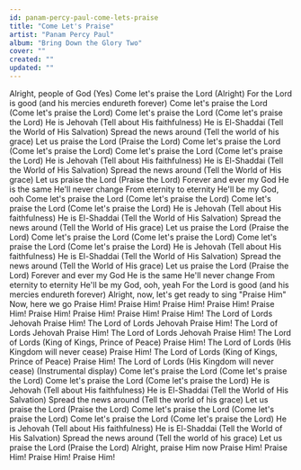 ```yaml
---
id: panam-percy-paul-come-lets-praise
title: "Come Let's Praise"
artist: "Panam Percy Paul"
album: "Bring Down the Glory Two"
cover: ""
created: ""
updated: ""
---
```


Alright, people of God (Yes)
Come let's praise the Lord (Alright)
For the Lord is good (and his mercies endureth forever)
Come let's praise the Lord (Come let's praise the Lord)
Come let's praise the Lord (Come let's praise the Lord)
He is Jehovah (Tell about His faithfulness)
He is El-Shaddai (Tell the World of His Salvation)
Spread the news around (Tell the world of his grace)
Let us praise the Lord (Praise the Lord)
Come let's praise the Lord (Come let's praise the Lord)
Come let's praise the Lord (Come let's praise the Lord)
He is Jehovah (Tell about His faithfulness)
He is El-Shaddai (Tell the World of His Salvation)
Spread the news around (Tell the World of His grace)
Let us praise the Lord (Praise the Lord)
Forever and ever my God He is the same
He'll never change
From eternity to eternity
He'll be my God, ooh
Come let's praise the Lord (Come let's praise the Lord)
Come let's praise the Lord (Come let's praise the Lord)
He is Jehovah (Tell about His faithfulness)
He is El-Shaddai (Tell the World of His Salvation)
Spread the news around (Tell the World of His grace)
Let us praise the Lord (Praise the Lord)
Come let's praise the Lord (Come let's praise the Lord)
Come let's praise the Lord (Come let's praise the Lord)
He is Jehovah (Tell about His faithfulness)
He is El-Shaddai (Tell the World of His Salvation)
Spread the news around (Tell the World of His grace)
Let us praise the Lord (Praise the Lord)
Forever and ever my God He is the same
He'll never change
From eternity to eternity
He'll be my God, ooh, yeah
For the Lord is good (and his mercies endureth forever)
Alright, now, let's get ready to sing "Praise Him"
Now, here we go
Praise Him!
Praise Him!
Praise Him!
Praise Him!
Praise Him!
Praise Him!
Praise Him!
Praise Him!
Praise Him!
The Lord of Lords
Jehovah
Praise Him!
The Lord of Lords
Jehovah
Praise Him!
The Lord of Lords
Jehovah
Praise Him!
The Lord of Lords
Jehovah
Praise Him!
The Lord of Lords (King of Kings, Prince of Peace)
Praise Him!
The Lord of Lords (His Kingdom will never cease)
Praise Him!
The Lord of Lords (King of Kings, Prince of Peace)
Praise Him!
The Lord of Lords (His Kingdom will never cease)
   (Instrumental display)
Come let's praise the Lord (Come let's praise the Lord)
Come let's praise the Lord (Come let's praise the Lord)
He is Jehovah (Tell about His faithfulness)
He is El-Shaddai (Tell the World of His Salvation)
Spread the news around (Tell the world of his grace)
Let us praise the Lord (Praise the Lord)
Come let's praise the Lord (Come let's praise the Lord)
Come let's praise the Lord (Come let's praise the Lord)
He is Jehovah (Tell about His faithfulness)
He is El-Shaddai (Tell the World of His Salvation)
Spread the news around (Tell the world of his grace)
Let us praise the Lord (Praise the Lord)
Alright, praise Him now
Praise Him!
Praise Him!
Praise Him!
Praise Him!